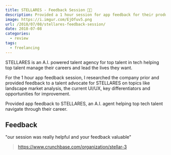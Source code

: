 ```yaml
---
title: STELLARES - Feedback Session 💬️🤖️
description: Provided a 1 hour session for app feedback for their product.
image: https://i.imgur.com/EjOfuv5.png
url: /2018/07/08/stellares-feedback-session/
date: 2018-07-08
categories:
  - review
tags:
  - freelancing
---
```


STELLARES is an A.I. powered talent agency for top talent in tech helping top talent manage their careers and lead the lives they want.

For the 1 hour app feedback session, I researched the company prior and provided feedback to a talent advocate for STELLARES on topics like landscape market analysis, the current UI/UX, key differentiators and opportunities for improvement.

Provided app feedback to STELLARES, an A.I. agent helping top tech talent navigate through their career.

## Feedback

"our session was really helpful and your feedback valuable"

> https://www.crunchbase.com/organization/stellar-3

<!-- Charged $60 for 1 hour - July 8th, 2018 from 2 pm to 3 pm. -->
